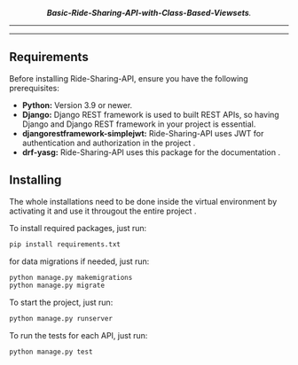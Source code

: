 
<p align="center" markdown=1>
  <i><b>Basic-Ride-Sharing-API-with-Class-Based-Viewsets</b>.</i>
</p>
<hr>
<hr>
<h2>Requirements</h2>
<p>Before installing Ride-Sharing-API, ensure you have the following prerequisites:</p>
<ul>
  <li><b>Python:</b> Version 3.9 or newer.</li>
  <li><b>Django:</b> Django REST framework is used to built REST APIs, so having Django and Django REST framework in your project is essential.</li>
  <li><b>djangorestframework-simplejwt:</b> Ride-Sharing-API uses JWT for authentication and authorization in the project .</li>
  <li><b>drf-yasg:</b> Ride-Sharing-API uses this package for the documentation .</li>
</ul>

<h2>Installing</h2>
<P>The whole installations need to be done inside the virtual environment by activating it and use it througout the entire project .</P>

 To install required packages, just run:
 ```sh
 pip install requirements.txt
 ```
 for data migrations if needed, just run:
 ```sh
 python manage.py makemigrations
 python manage.py migrate
 ```
 To start the project, just run:
 ```sh
 python manage.py runserver
 ```
 To run the tests for each API, just run:
 ```sh
 python manage.py test
 ```
